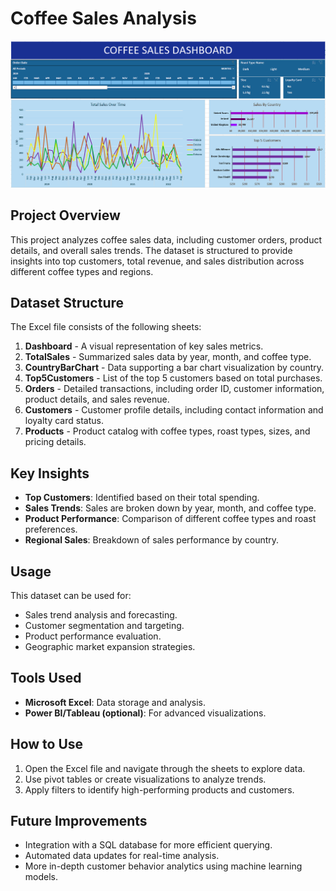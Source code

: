 # Coffee Sales Analysis

![Coffee Sales Dashboard](https://github.com/reipared/Excel_Projects/blob/main/assets/images/Excel_CoffeeHouseDashboard.png?raw=true)

## Project Overview
This project analyzes coffee sales data, including customer orders, product details, and overall sales trends. The dataset is structured to provide insights into top customers, total revenue, and sales distribution across different coffee types and regions.

## Dataset Structure
The Excel file consists of the following sheets:

1. **Dashboard** - A visual representation of key sales metrics.
2. **TotalSales** - Summarized sales data by year, month, and coffee type.
3. **CountryBarChart** - Data supporting a bar chart visualization by country.
4. **Top5Customers** - List of the top 5 customers based on total purchases.
5. **Orders** - Detailed transactions, including order ID, customer information, product details, and sales revenue.
6. **Customers** - Customer profile details, including contact information and loyalty card status.
7. **Products** - Product catalog with coffee types, roast types, sizes, and pricing details.

## Key Insights
- **Top Customers**: Identified based on their total spending.
- **Sales Trends**: Sales are broken down by year, month, and coffee type.
- **Product Performance**: Comparison of different coffee types and roast preferences.
- **Regional Sales**: Breakdown of sales performance by country.

## Usage
This dataset can be used for:
- Sales trend analysis and forecasting.
- Customer segmentation and targeting.
- Product performance evaluation.
- Geographic market expansion strategies.

## Tools Used
- **Microsoft Excel**: Data storage and analysis.
- **Power BI/Tableau (optional)**: For advanced visualizations.

## How to Use
1. Open the Excel file and navigate through the sheets to explore data.
2. Use pivot tables or create visualizations to analyze trends.
3. Apply filters to identify high-performing products and customers.

## Future Improvements
- Integration with a SQL database for more efficient querying.
- Automated data updates for real-time analysis.
- More in-depth customer behavior analytics using machine learning models.
